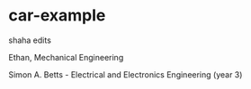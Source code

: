 # car-example
shaha edits

Ethan, Mechanical Engineering

Simon A. Betts - Electrical and Electronics Engineering (year 3)

